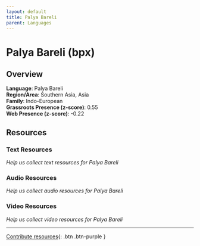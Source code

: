 ```yaml
---
layout: default
title: Palya Bareli
parent: Languages
---
```


# Palya Bareli (bpx)

## Overview

**Language**: Palya Bareli  
**Region/Area**: Southern Asia, Asia  
**Family**: Indo-European  
**Grassroots Presence (z-score)**: 0.55  
**Web Presence (z-score)**: -0.22  

## Resources

### Text Resources
*Help us collect text resources for Palya Bareli*

### Audio Resources
*Help us collect audio resources for Palya Bareli*

### Video Resources
*Help us collect video resources for Palya Bareli*

---

[Contribute resources](https://forms.office.com/e/1SfLJx3u1r){: .btn .btn-purple }
